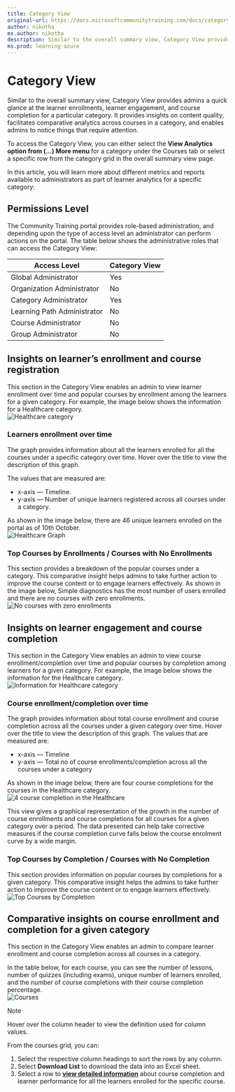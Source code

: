 ```yaml
---
title: Category View
original-url: https://docs.microsoftcommunitytraining.com/docs/category-view-report
author: nikotha
ms.author: nikotha
description: Similar to the overall summary view, Category View provides admin a quick glance at the learner enrollments, learner engagement and course completion for a particular category.
ms.prod: learning-azure
---
```


# Category View

Similar to the overall summary view, Category View provides admins a quick glance at the learner enrollments, learner engagement, and course completion for a particular category. It provides insights on content quality, facilitates comparative analytics across courses in a category, and enables admins to notice things that require attention.

To access the Category View, you can either select the **View Analytics option from (…) More menu** for a category under the Courses tab or select a specific row from the category grid in the overall summary view page.

In this article, you will learn more about different metrics and reports available to administrators as part of learner analytics for a specific category:

## Permissions Level

The Community Training portal provides role-based administration, and depending upon the type of access level an administrator can perform actions on the portal. The table below shows the administrative roles that can access the Category View:  

|Access Level  |Category View|
|---|---|
|Global Administrator| Yes |
|Organization Administrator |No|
|Category Administrator|Yes|
|Learning Path Administrator|No|
|Course Administrator|No|
|Group Administrator|No|

## Insights on learner’s enrollment and course registration

This section in the Category View enables an admin to view learner enrollment over time and popular courses by enrollment among the learners for a given category. For example, the image below shows the information for a Healthcare category.  
![Healthcare category](../../media/image%2839%29.png)

### Learners enrollment over time

The graph provides information about all the learners enrolled for all the courses under a specific category over time. Hover over the title to view the description of this graph.

The values that are measured are:  

* x-axis — Timeline.
* y-axis — Number of unique learners registered across all courses under a category.

As shown in the image below, there are 46 unique learners enrolled on the portal as of 10th October.  
![Healthcare Graph](../../media/image%2866%29.png)

### Top Courses by Enrollments / Courses with No Enrollments

This section provides a breakdown of the popular courses under a category. This comparative insight helps admins to take further action to improve the course content or to engage learners effectively. As shown in the image below, Simple diagnostics has the most number of users enrolled and there are no courses with zero enrollments.  
![No courses with zero enrollments](../../media/image%2867%29.png)

## Insights on learner engagement and course completion

This section in the Category View enables an admin to view course enrollment/completion over time and popular courses by completion among learners for a given category. For example, the image below shows the information for the Healthcare category.
![Information for Healthcare category](../../media/image%2868%29.png)

### Course enrollment/completion over time

The graph provides information about total course enrollment and course completion across all the courses under a given category over time. Hover over the title to view the description of this graph. The values that are measured are:

* x-axis — Timeline
* y-axis — Total no of course enrollments/completion across all the courses under a category

As shown in the image below, there are four course completions for the courses in the Healthcare category.  
![4 course completion in the Healthcare](../../media/image%2869%29.png)

This view gives a graphical representation of the growth in the number of course enrollments and course completions for all courses for a given category over a period. The data presented can help take corrective measures if the course completion curve falls below the course enrolment curve by a wide margin.

### Top Courses by Completion / Courses with No Completion

This section provides information on popular courses by completions for a given category. This comparative insight helps the admins to take further action to improve the course content or to engage learners effectively.  
![Top Courses by Completion](../../media/image%2870%29.png)

## Comparative insights on course enrollment and completion for a given category

This section in the Category View enables an admin to compare learner enrollment and course completion across all courses in a category.

In the table below, for each course, you can see the number of lessons, number of quizzes (including exams),  unique number of learners enrolled, and the number of course completions with their course completion percentage.  
![Courses](../../media/image%2840%29.png)

> [!NOTE]  
> Hover over the column header to view the definition used for column values.

From the courses grid, you can:

1. Select the respective column headings to sort the rows by any column.
2. Select **Download List** to download the data into an Excel sheet.
3. Select a row to [**view detailed information**](./course-view-report.md) about course completion and learner performance for all the learners enrolled for the specific course.
